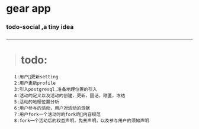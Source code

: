 # gear app
### todo-social ,a tiny idea 
### 
----
>  # todo:
       1:用户更新setting
       2:用户更新profile
       3:引入postgresql,准备地理位置的引入
       4:活动的定义以及活动的创建，更新，固话，隐匿，冻结
       5:活动的地理位置分析
       6:用户参与的活动，用户对活动的贡献
       7:用户fork一个活动时的fork的内容规范
       8:fork一个活动后的权益声明，免责声明，以及参与用户的须知声明
